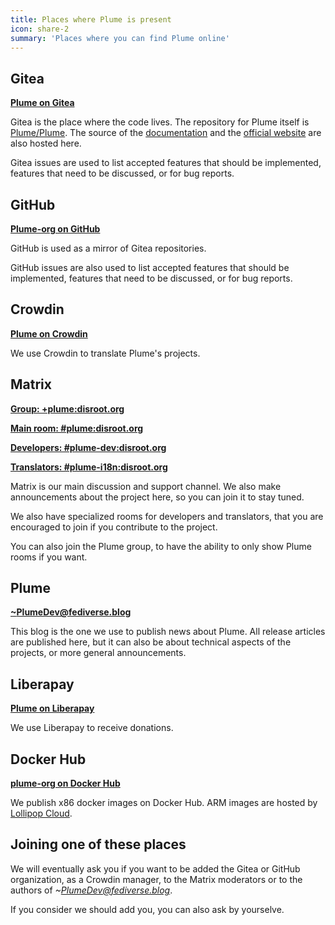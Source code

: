 ```yaml
---
title: Places where Plume is present
icon: share-2
summary: 'Places where you can find Plume online'
---
```


## Gitea

**[Plume on Gitea](https://git.joinplu.me/Plume)**

Gitea is the place where the code lives. The repository for Plume itself is [Plume/Plume](https://git.joinplu.me/Plume).
The source of the [documentation](https://git.joinplu.me/plume/documentation) and the [official website](https://git.joinplu.me/plume/joinplu.me)
are also hosted here.

Gitea issues are used to list accepted features that should be implemented, features that need to be discussed, or for bug reports.

## GitHub

**[Plume-org on GitHub](https://github.com/Plume-org)**

GitHub is used as a mirror of Gitea repositories.

GitHub issues are also used to list accepted features that should be implemented, features that need to be discussed, or for bug reports.

## Crowdin

**[Plume on Crowdin](https://crowdin.com/project/plume)**

We use Crowdin to translate Plume's projects.

## Matrix

**[Group: +plume:disroot.org](https://app.element.io/#/group/+plume:disroot.org)**

**[Main room: #plume:disroot.org](https://app.element.io/#/room/#plume:disroot.org)**

**[Developers: #plume-dev:disroot.org](https://app.element.io/#/room/#plume-dev:disroot.org)**

**[Translators: #plume-i18n:disroot.org](https://app.element.io/#/room/#plume-i18n:disroot.org)**

Matrix is our main discussion and support channel. We also make announcements about the project here, so you can join it
to stay tuned.

We also have specialized rooms for developers and translators, that you are encouraged to join if you contribute to the project.

You can also join the Plume group, to have the ability to only show Plume rooms if you want.

## Plume

**[~PlumeDev@fediverse.blog](https://fediverse.blog/~/PlumeDev)**

This blog is the one we use to publish news about Plume. All release articles are published here, but
it can also be about technical aspects of the projects, or more general announcements.

## Liberapay

**[Plume on Liberapay](https://liberapay.com/Plume)**

We use Liberapay to receive donations.

## Docker Hub

**[plume-org on Docker Hub](https://hub.docker.com/u/plumeorg)**

We publish x86 docker images on Docker Hub. ARM images are hosted by [Lollipop Cloud](https://lollipopcloud.solutions).

## Joining one of these places

We will eventually ask you if you want to be added the Gitea or GitHub organization, as a Crowdin manager, to the Matrix moderators
or to the authors of *~PlumeDev@fediverse.blog*.

If you consider we should add you, you can also ask by yourselve.
